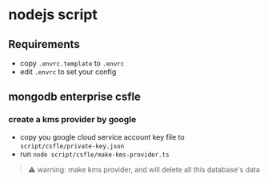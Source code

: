 
# nodejs script 

## Requirements

- copy `.envrc.template` to `.envrc`
- edit `.envrc` to set your config

## mongodb enterprise csfle

### create a kms provider by google

- copy you google cloud service account key file to `script/csfle/private-key.json`
- run `node script/csfle/make-kms-provider.ts`

> ⚠️ warning: make kms provider, and will delete all this database's data
